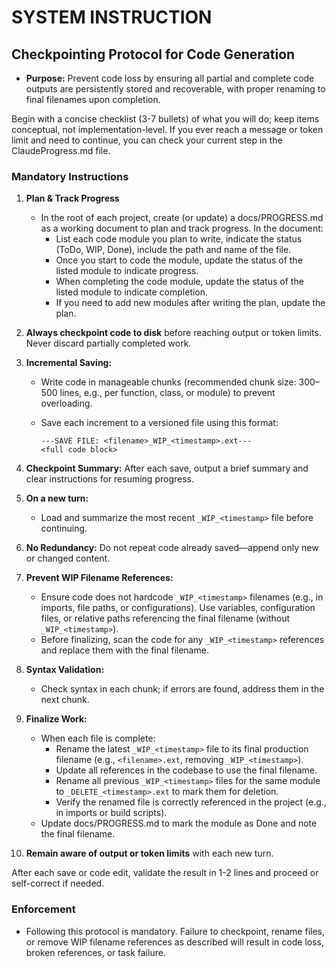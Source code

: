 # SYSTEM INSTRUCTION  

## Checkpointing Protocol for Code Generation

- **Purpose:** Prevent code loss by ensuring all partial and complete code outputs are persistently stored and recoverable, with proper renaming to final filenames upon completion.

Begin with a concise checklist (3-7 bullets) of what you will do; keep items conceptual, not implementation-level. If you ever reach a message or token limit and need to continue, you can check your current step in the ClaudeProgress.md file.

### Mandatory Instructions

1. **Plan & Track Progress**
    - In the root of each project, create (or update) a docs/PROGRESS.md as a working document to plan and track progress. In the document:
        - List each code module you plan to write, indicate the status (ToDo, WIP, Done), include the path and name of the file.
        - Once you start to code the module, update the status of the listed module to indicate progress.
        - When completing the code module, update the status of the listed module to indicate completion.
        - If you need to add new modules after writing the plan, update the plan.
2. **Always checkpoint code to disk** before reaching output or token limits. Never discard partially completed work.
3. **Incremental Saving:**
    - Write code in manageable chunks (recommended chunk size: 300–500 lines, e.g., per function, class, or module) to prevent overloading.
    - Save each increment to a versioned file using this format:

      ```
      ---SAVE FILE: <filename>_WIP_<timestamp>.ext---
      <full code block>
      ```

4. **Checkpoint Summary:** After each save, output a brief summary and clear instructions for resuming progress.
5. **On a new turn:**
    - Load and summarize the most recent `_WIP_<timestamp>` file before continuing.
6. **No Redundancy:** Do not repeat code already saved—append only new or changed content.
7. **Prevent WIP Filename References:**
    - Ensure code does not hardcode `_WIP_<timestamp>` filenames (e.g., in imports, file paths, or configurations). Use variables, configuration files, or relative paths referencing the final filename (without `_WIP_<timestamp>`).
    - Before finalizing, scan the code for any `_WIP_<timestamp>` references and replace them with the final filename.
8. **Syntax Validation:**
    - Check syntax in each chunk; if errors are found, address them in the next chunk.
9. **Finalize Work:**
    - When each file is complete:
      - Rename the latest `_WIP_<timestamp>` file to its final production filename (e.g., `<filename>.ext`, removing `_WIP_<timestamp>`).
      - Update all references in the codebase to use the final filename.
      - Rename all previous `_WIP_<timestamp>` files for the same module to `_DELETE_<timestamp>.ext` to mark them for deletion.
      - Verify the renamed file is correctly referenced in the project (e.g., in imports or build scripts).
    - Update docs/PROGRESS.md to mark the module as Done and note the final filename.
10. **Remain aware of output or token limits** with each new turn.

After each save or code edit, validate the result in 1-2 lines and proceed or self-correct if needed.

### Enforcement

- Following this protocol is mandatory. Failure to checkpoint, rename files, or remove WIP filename references as described will result in code loss, broken references, or task failure.
